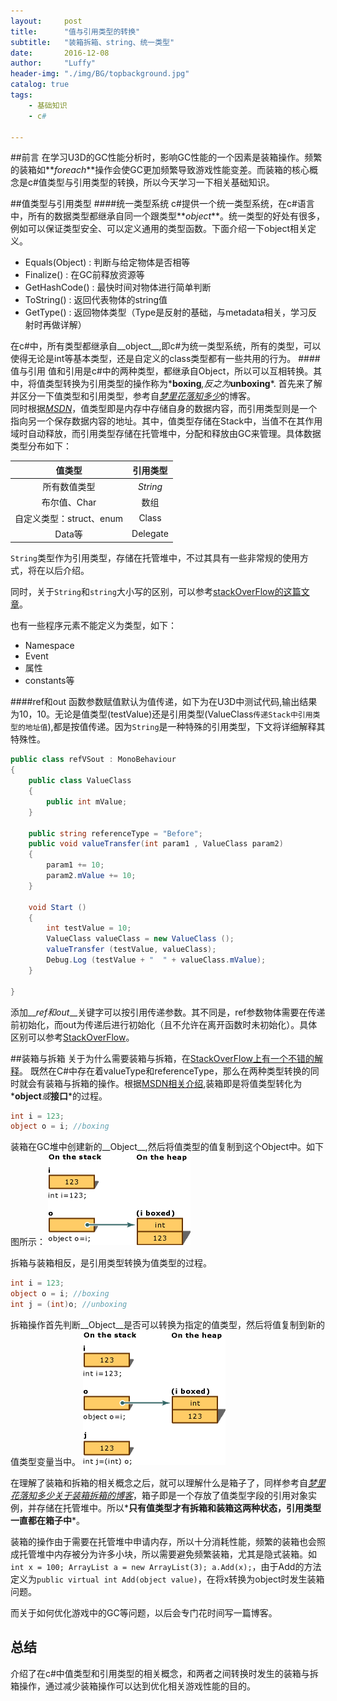 ```yaml
---
layout:     post
title:      "值与引用类型的转换"
subtitle:   "装箱拆箱、string、统一类型"
date:       2016-12-08
author:     "Luffy"
header-img: "./img/BG/topbackground.jpg"
catalog: true
tags:
    - 基础知识
    - c#

---
```



##前言
在学习U3D的GC性能分析时，影响GC性能的一个因素是装箱操作。频繁的装箱如**_foreach_**操作会使GC更加频繁导致游戏性能变差。而装箱的核心概念是c#值类型与引用类型的转换，所以今天学习一下相关基础知识。

##值类型与引用类型
####统一类型系统
c#提供一个统一类型系统，在c#语言中，所有的数据类型都继承自同一个跟类型**_object_**。统一类型的好处有很多，例如可以保证类型安全、可以定义通用的类型函数。下面介绍一下object相关定义。

 
* Equals(Object) : 判断与给定物体是否相等
* Finalize()     : 在GC前释放资源等    
* GetHashCode()  : 最快时间对物体进行简单判断    
* ToString()     : 返回代表物体的string值    
* GetType()      : 返回物体类型（Type是反射的基础，与metadata相关，学习反射时再做详解）

在c#中，所有类型都继承自__object__,即c#为统一类型系统，所有的类型，可以使得无论是int等基本类型，还是自定义的class类型都有一些共用的行为。
####值与引用
值和引用是c#中的两种类型，都继承自Object，所以可以互相转换。其中，将值类型转换为引用类型的操作称为*__boxing__*,反之为*__unboxing__*.
首先来了解并区分一下值类型和引用类型，参考自[*梦里花落知多少*](http://www.cnblogs.com/anding/p/5229756.html)的博客。  
同时根据[*MSDN*](https://msdn.microsoft.com/en-us/library/t63sy5hs.aspx)，值类型即是内存中存储自身的数据内容，而引用类型则是一个指向另一个保存数据内容的地址。其中，值类型存储在Stack中，当值不在其作用域时自动释放，而引用类型存储在托管堆中，分配和释放由GC来管理。具体数据类型分布如下：

|值类型 | 引用类型 | 
|:-------:| :------:|  
| 所有数值类型| *String*|
|布尔值、Char|数组|
|自定义类型：struct、enum|Class|
|Data等 | Delegate|


`String`类型作为引用类型，存储在托管堆中，不过其具有一些非常规的使用方式，将在以后介绍。 
  
同时，关于`String`和`string`大小写的区别，可以参考[stackOverFlow的这篇文章](http://stackoverflow.com/questions/7074/what-is-the-difference-between-string-and-string-in-c/215422#215422)。

也有一些程序元素不能定义为类型，如下：  

* Namespace       
* Event
* 属性
* constants等

####ref和out
函数参数赋值默认为值传递，如下为在U3D中测试代码,输出结果为10，10。无论是值类型(testValue)还是引用类型(ValueClass`传递Stack中引用类型的地址值`),都是按值传递。因为`String`是一种特殊的引用类型，下文将详细解释其特殊性。

~~~cs
public class refVSout : MonoBehaviour 
{
    public class ValueClass
    {
        public int mValue;
    }

    public string referenceType = "Before";
    public void valueTransfer(int param1 , ValueClass param2)
    {
        param1 += 10;
        param2.mValue += 10;
    }

    void Start () 
    {
        int testValue = 10;
        ValueClass valueClass = new ValueClass ();
        valueTransfer (testValue, valueClass);
        Debug.Log (testValue + "  " + valueClass.mValue);
    }

}
~~~
添加__*ref和out*__关键字可以按引用传递参数。其不同是，ref参数物体需要在传递前初始化，而out为传递后进行初始化（且不允许在离开函数时未初始化）。具体区别可以参考[StackOverFlow](http://stackoverflow.com/questions/388464/whats-the-difference-between-the-ref-and-out-keywords)。

##装箱与拆箱
关于为什么需要装箱与拆箱，在[StackOverFlow上有一个不错的解释](http://stackoverflow.com/questions/2111857/why-do-we-need-boxing-and-unboxing-in-c)。
既然在C#中存在着valueType和referenceType，那么在两种类型转换的同时就会有装箱与拆箱的操作。根据[MSDN相关介绍](https://msdn.microsoft.com/en-us/library/yz2be5wk.aspx),装箱即是将值类型转化为*__object__*或*__接口__*的过程。

~~~cs
int i = 123;
object o = i; //boxing
~~~

装箱在GC堆中创建新的__Object__,然后将值类型的值复制到这个Object中。如下图所示：
![boxingTexture](/img/CS/boxing.gif)

拆箱与装箱相反，是引用类型转换为值类型的过程。

~~~cs
int i = 123;
object o = i; //boxing
int j = (int)o; //unboxing
~~~
拆箱操作首先判断__Object__是否可以转换为指定的值类型，然后将值复制到新的值类型变量当中。
![boxingTexture](/img/CS/unboxing.gif)

在理解了装箱和拆箱的相关概念之后，就可以理解什么是箱子了，同样参考自[*梦里花落知多少关于装箱拆箱的博客*](http://www.cnblogs.com/anding/p/5236739.html)，箱子即是一个存放了值类型字段的引用对象实例，并存储在托管堆中。所以*__只有值类型才有拆箱和装箱这两种状态，引用类型一直都在箱子中__*。

装箱的操作由于需要在托管堆中申请内存，所以十分消耗性能，频繁的装箱也会照成托管堆中内存被分为许多小块，所以需要避免频繁装箱，尤其是隐式装箱。如`int x = 100; ArrayList a = new ArrayList(3); a.Add(x);`，由于Add的方法定义为`public virtual int Add(object value)`，在将x转换为object时发生装箱问题。

而关于如何优化游戏中的GC等问题，以后会专门花时间写一篇博客。


## 总结
介绍了在c#中值类型和引用类型的相关概念，和两者之间转换时发生的装箱与拆箱操作，通过减少装箱操作可以达到优化相关游戏性能的目的。

